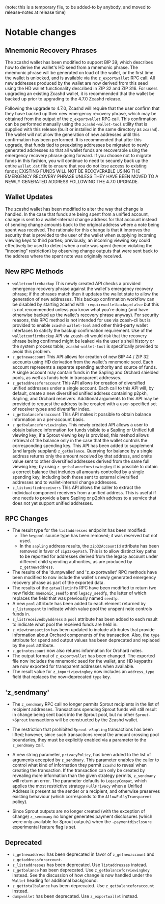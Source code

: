 (note: this is a temporary file, to be added-to by anybody, and moved to
release-notes at release time)

Notable changes
===============

Mnemonic Recovery Phrases
-------------------------

The zcashd wallet has been modified to support BIP 39, which describes how to
derive the wallet's HD seed from a mnemonic phrase.  The mnemonic phrase will
be generated on load of the wallet, or the first time the wallet is unlocked,
and is available via the `z_exportwallet` RPC call. All new addresses produced
by the wallet are now derived from this seed using the HD wallet functionality
described in ZIP 32 and ZIP 316. For users upgrading an existing Zcashd wallet,
it is recommended that the wallet be backed up prior to upgrading to the 4.7.0
Zcashd release.

Following the upgrade to 4.7.0, Zcashd will require that the user confirm that
they have backed up their new emergency recovery phrase, which may be obtained
from the output of the `z_exportwallet` RPC call. This confirmation can be
performed manually using the `zcashd-wallet-tool` utility that is supplied
with this release (built or installed in the same directory as `zcashd`).
The wallet will not allow the generation of new addresses until this
confirmation has been performed. It is recommended that after this upgrade,
that funds tied to preexisting addresses be migrated to newly generated
addresses so that all wallet funds are recoverable using the emergency
recovery phrase going forward. If you choose not to migrate funds in this
fashion, you will continue to need to securely back up the entire `wallet.dat`
file to ensure that you do not lose access to existing funds; EXISTING FUNDS
WILL NOT BE RECOVERABLE USING THE EMERGENCY RECOVERY PHRASE UNLESS THEY HAVE
BEEN MOVED TO A NEWLY GENERATED ADDRESS FOLLOWING THE 4.7.0 UPGRADE.

Wallet Updates
--------------

The zcashd wallet has been modified to alter the way that change is handled. In the case
that funds are being spent from a unified account, change is sent to a wallet-internal
change address for that account instead of sending change amounts back to the original
address where a note being spent was received.  The rationale for this change is that it
improves the security that is provided to the user of the wallet when supplying incoming
viewing keys to third parties; previously, an incoming viewing key could effectively be
used to detect when a note was spent (hence violating the "incoming" restriction) by
observing change outputs that were sent back to the address where the spent note was
originally received.

New RPC Methods
---------------

- `walletconfirmbackup` This newly created API checks a provided emergency
  recovery phrase against the wallet's emergency recovery phrase; if the phrases
  match then it updates the wallet state to allow the generation of new addresses.
  This backup confirmation workflow can be disabled by starting zcashd with
  `-requirewalletbackup=false` but this is not recommended unless you know what
  you're doing (and have otherwise backed up the wallet's recovery phrase anyway).
  For security reasons, this RPC method is not intended for use via zcash-cli
  but is provided to enable `zcashd-wallet-tool` and other third-party wallet
  interfaces to satisfy the backup confirmation requirement. Use of the
  `walletconfirmbackup` API via zcash-cli would risk that the recovery phrase
  being confirmed might be leaked via the user's shell history or the system
  process table; `zcashd-wallet-tool` is specifically provided to avoid this
  problem.
- `z_getnewaccount` This API allows for creation of new BIP 44 / ZIP 32
  accounts using HD derivation from the wallet's mnemonic seed. Each account represents a
  separate spending authority and source of funds. A single account may contain funds in
  the Sapling and Orchard shielded pools, as well as funds held in transparent addresses.
- `z_getaddressforaccount` This API allows for creation of diversified unified
  addresses under a single account. Each call to this API will, by default, create
  a new diversified unified address containing p2pkh, Sapling, and Orchard receivers.
  Additional arguments to this API may be provided to request the address to be created
  with a user-specified set of receiver types and diversifier index.
- `z_getbalanceforaccount` This API makes it possible to obtain balance information
  on a per-account basis.
- `z_getbalanceforviewingkey` This newly created API allows a user to obtain
  balance information for funds visible to a Sapling or Unified full viewing key; if a
  Sprout viewing key is provided, this method allows retrieval of the balance only in the
  case that the wallet controls the corresponding spending key.  This API has been added
  to supplement (and largely supplant) `z_getbalance`. Querying for balance by a single
  address returns only the amount received by that address, and omits value sent to other
  diversified addresses derived from the same full viewing key; by using
  `z_getbalanceforviewingkey` it is possible to obtain a correct balance that includes all
  amounts controlled by a single spending key, including both those sent to external
  diversified addresses and to wallet-internal change addresses.
- `z_listunifiedreceivers` This API allows the caller to extract the individual
  component receivers from a unified address. This is useful if one needs to
  provide a bare Sapling or p2pkh address to a service that does not yet
  support unified addresses.

RPC Changes
-----------

- The result type for the `listaddresses` endpoint has been modified:
  - The `keypool` source type has been removed; it was reserved but not used.
  - In the `sapling` address results, the `zip32AccountId` attribute has been
    removed in favor of `zip32KeyPath`. This is to allow distinct key paths to
    be reported for addresses derived from the legacy account under different
    child spending authorities, as are produced by `z_getnewaddress`.
- The results of the 'dumpwallet' and 'z_exportwallet' RPC methods have been modified
  to now include the wallet's newly generated emergency recovery phrase as part of the
  exported data.
- The results of the `getwalletinfo` RPC have been modified to return two new fields:
  `mnemonic_seedfp` and `legacy_seedfp`, the latter of which replaces the field that
  was previously named `seedfp`.
- A new `pool` attribute has been added to each element returned by `z_listunspent`
  to indicate which value pool the unspent note controls funds in.
- `z_listreceivedbyaddress` a `pool` attribute has been added to each result to indicate
  what pool the received funds are held in.
- `z_viewtransaction` has been updated to include attributes that provide
  information about Orchard components of the transaction. Also, the `type`
  attribute for spend and output values has been deprecated and replaced
  by the `pool` attribute.
- `z_getnotescount` now also returns information for Orchard notes.
- The output format of `z_exportwallet` has been changed. The exported file now
  includes the mnemonic seed for the wallet, and HD keypaths are now exported for
  transparent addresses when available.
- The result value for `z_importviewingkey` now includes an `address_type` field
  that replaces the now-deprecated `type` key.

'z_sendmany'
------------

- The `z_sendmany` RPC call no longer permits Sprout recipients in the
  list of recipient addresses. Transactions spending Sprout funds will
  still result in change being sent back into the Sprout pool, but no
  other `Sprout->Sprout` transactions will be constructed by the Zcashd
  wallet.

- The restriction that prohibited `Sprout->Sapling` transactions has been
  lifted; however, since such transactions reveal the amount crossing
  pool boundaries, they must be explicitly enabled via a parameter to
  the `z_sendmany` call.

- A new string parameter, `privacyPolicy`, has been added to the list of
  arguments accepted by `z_sendmany`. This parameter enables the caller to
  control what kind of information they permit `zcashd` to reveal when creating
  the transaction. If the transaction can only be created by revealing more
  information than the given strategy permits, `z_sendmany` will return an
  error. The parameter defaults to `LegacyCompat`, which applies the most
  restrictive strategy `FullPrivacy` when a Unified Address is present as the
  sender or a recipient, and otherwise preserves existing behaviour (which
  corresponds to the `AllowFullyTransparent` policy).

- Since Sprout outputs are no longer created (with the exception of change)
  `z_sendmany` no longer generates payment disclosures (which were only
  available for Sprout outputs) when the `-paymentdisclosure` experimental
  feature flag is set.

Deprecated
----------

- `z_getnewaddress` has been deprecated in favor of `z_getnewaccount` and
  `z_getaddressforaccount`.
- `z_listaddresses` has been deprecated. Use `listaddresses` instead.
- `z_getbalance` has been deprecated. Use `z_getbalanceforviewingkey` instead.
  See the discussion of how change is now handled under the `Wallet` heading for
  additional background.
- `z_gettotalbalance` has been deprecated. Use `z_getbalanceforaccount` instead.
- `dumpwallet` has been deprecated. Use `z_exportwallet` instead.

